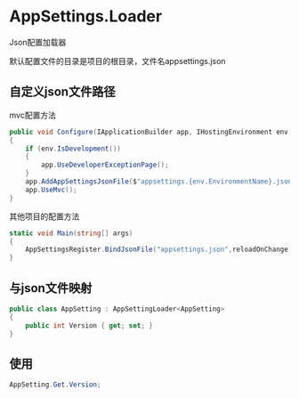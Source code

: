 # AppSettings.Loader
Json配置加载器

默认配置文件的目录是项目的根目录，文件名appsettings.json

## 自定义json文件路径

mvc配置方法
```csharp
public void Configure(IApplicationBuilder app, IHostingEnvironment env)
{
	if (env.IsDevelopment())
	{
		app.UseDeveloperExceptionPage();
	}
	app.AddAppSettingsJsonFile($"appsettings.{env.EnvironmentName}.json",reloadOnChange:true);
	app.UseMvc();
}
```

其他项目的配置方法
```csharp
static void Main(string[] args)
{
	AppSettingsRegister.BindJsonFile("appsettings.json",reloadOnChange:true);
}
```

## 与json文件映射
```csharp
public class AppSetting : AppSettingLoader<AppSetting>
{
	public int Version { get; set; }
}
```
## 使用
```csharp
AppSetting.Get.Version;
```

